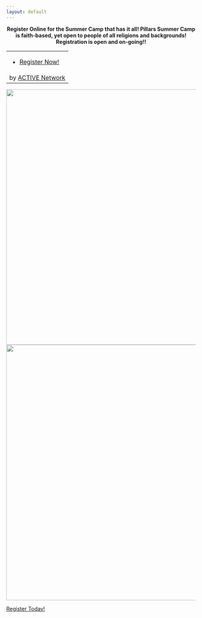 ```yaml
---
layout: default
---
```

<center><b>Register Online for the Summer Camp that has it all! Pillars Summer Camp is faith-based, yet open to people of all religions and backgrounds! Registration is open and on-going!!</b>
<link rel="stylesheet" type="text/css" media="all" href="https://emarketing.activenetwork.com/res/button/css/button-v4.css" /><table><tbody><tr><td><div id="btn_div" class="btn-g201-blue1btn"><ul><li><a id="btn_lnk" href="https://campscui.active.com/orgs/PillarsAcademy" target="_blank"><span id="btn_txt">Register Now!</span></a></li></ul></div></td></tr><tr><td nowrap=""><div id="btn_foot">by <a href="http://www.activenetwork.com" target="_blank" title="Online Registration, Marketing and Event Management Software">ACTIVE Network</a></div></td></tr></tbody></table>
</center>
<a href="https://cloud.githubusercontent.com/assets/11180395/16093914/ae9e6450-32f2-11e6-842e-4905910d270d.jpg">
  <img width="680" src="https://cloud.githubusercontent.com/assets/11180395/16093914/ae9e6450-32f2-11e6-842e-4905910d270d.jpg"/>
<a href="https://cloud.githubusercontent.com/assets/11180395/15037926/2b9e9e4e-1254-11e6-8653-a78febfb961d.jpg">
  <img width="680" src="https://cloud.githubusercontent.com/assets/11180395/15037926/2b9e9e4e-1254-11e6-8653-a78febfb961d.jpg"/>

[Register Today!](https://campscui.active.com/orgs/PillarsAcademy)
